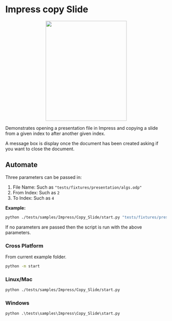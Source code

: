 # Impress copy Slide

<p align="center">
    <img src="https://user-images.githubusercontent.com/4193389/198409975-eb50eb6a-3216-4cbb-a315-2ebc4a5d9bf7.png" width="253" height="313">
</p>

Demonstrates opening a presentation file in Impress and copying a slide from a given index to after another given index.

A message box is display once the document has been created asking if you want to close the document.

## Automate

Three parameters can be passed in:

1. File Name: Such as `"tests/fixtures/presentation/algs.odp"`
2. From Index: Such as `2`
3. To Index: Such as `4`

**Example:**

```sh
python ./tests/samples/Impress/Copy_Slide/start.py "tests/fixtures/presentation/algs.odp" 0 2
```

If no parameters are passed then the script is run with the above parameters.

### Cross Platform

From current example folder.

```sh
python -m start
```

### Linux/Mac

```sh
python ./tests/samples/Impress/Copy_Slide/start.py
```

### Windows

```ps
python .\tests\samples\Impress\Copy_Slide\start.py
```
